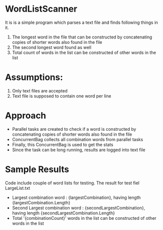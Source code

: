 # WordListScanner
 It is is a simple program which parses a text file and finds following things in it.
 1. The longest word in the file that can be constructed by concatenating copies of shorter words also found in the file
 2. The second longest word found as well
 3. Total count of words in the list can be constructed of other words in the list

# Assumptions:
 1. Only text files are accepted
 2. Text file is supposed to contain one word per line

# Approach
 - Parallel tasks are created to check if a word is constructed by concatenating copies of shorter words also found in the file
 - ConcurrentBag collects all combination words from parallel tasks
 - Finally, this ConcurrentBag is used to get the stats
 - Since the task can be long running, results are logged into text file

# Sample Results
Code include couple of word lists for testing. The result for test fiel LargeList.txt
 - Largest combination word : {largestCombination}, having length {largestCombination.Length}
 - Second Largest combination word : {secondLargestCombination}, having length {secondLargestCombination.Length}
 - Total '{combinationCount}' words in the list can be constructed of other words in the list
